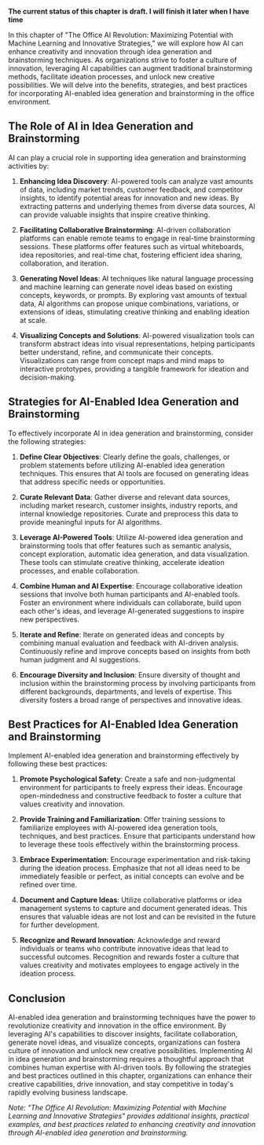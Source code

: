 **The current status of this chapter is draft. I will finish it later when I have time**

In this chapter of "The Office AI Revolution: Maximizing Potential with Machine Learning and Innovative Strategies," we will explore how AI can enhance creativity and innovation through idea generation and brainstorming techniques. As organizations strive to foster a culture of innovation, leveraging AI capabilities can augment traditional brainstorming methods, facilitate ideation processes, and unlock new creative possibilities. We will delve into the benefits, strategies, and best practices for incorporating AI-enabled idea generation and brainstorming in the office environment.

The Role of AI in Idea Generation and Brainstorming
---------------------------------------------------

AI can play a crucial role in supporting idea generation and brainstorming activities by:

1. **Enhancing Idea Discovery**: AI-powered tools can analyze vast amounts of data, including market trends, customer feedback, and competitor insights, to identify potential areas for innovation and new ideas. By extracting patterns and underlying themes from diverse data sources, AI can provide valuable insights that inspire creative thinking.

2. **Facilitating Collaborative Brainstorming**: AI-driven collaboration platforms can enable remote teams to engage in real-time brainstorming sessions. These platforms offer features such as virtual whiteboards, idea repositories, and real-time chat, fostering efficient idea sharing, collaboration, and iteration.

3. **Generating Novel Ideas**: AI techniques like natural language processing and machine learning can generate novel ideas based on existing concepts, keywords, or prompts. By exploring vast amounts of textual data, AI algorithms can propose unique combinations, variations, or extensions of ideas, stimulating creative thinking and enabling ideation at scale.

4. **Visualizing Concepts and Solutions**: AI-powered visualization tools can transform abstract ideas into visual representations, helping participants better understand, refine, and communicate their concepts. Visualizations can range from concept maps and mind maps to interactive prototypes, providing a tangible framework for ideation and decision-making.

Strategies for AI-Enabled Idea Generation and Brainstorming
-----------------------------------------------------------

To effectively incorporate AI in idea generation and brainstorming, consider the following strategies:

1. **Define Clear Objectives**: Clearly define the goals, challenges, or problem statements before utilizing AI-enabled idea generation techniques. This ensures that AI tools are focused on generating ideas that address specific needs or opportunities.

2. **Curate Relevant Data**: Gather diverse and relevant data sources, including market research, customer insights, industry reports, and internal knowledge repositories. Curate and preprocess this data to provide meaningful inputs for AI algorithms.

3. **Leverage AI-Powered Tools**: Utilize AI-powered idea generation and brainstorming tools that offer features such as semantic analysis, concept exploration, automatic idea generation, and data visualization. These tools can stimulate creative thinking, accelerate ideation processes, and enable collaboration.

4. **Combine Human and AI Expertise**: Encourage collaborative ideation sessions that involve both human participants and AI-enabled tools. Foster an environment where individuals can collaborate, build upon each other's ideas, and leverage AI-generated suggestions to inspire new perspectives.

5. **Iterate and Refine**: Iterate on generated ideas and concepts by combining manual evaluation and feedback with AI-driven analysis. Continuously refine and improve concepts based on insights from both human judgment and AI suggestions.

6. **Encourage Diversity and Inclusion**: Ensure diversity of thought and inclusion within the brainstorming process by involving participants from different backgrounds, departments, and levels of expertise. This diversity fosters a broad range of perspectives and innovative ideas.

Best Practices for AI-Enabled Idea Generation and Brainstorming
---------------------------------------------------------------

Implement AI-enabled idea generation and brainstorming effectively by following these best practices:

1. **Promote Psychological Safety**: Create a safe and non-judgmental environment for participants to freely express their ideas. Encourage open-mindedness and constructive feedback to foster a culture that values creativity and innovation.

2. **Provide Training and Familiarization**: Offer training sessions to familiarize employees with AI-powered idea generation tools, techniques, and best practices. Ensure that participants understand how to leverage these tools effectively within the brainstorming process.

3. **Embrace Experimentation**: Encourage experimentation and risk-taking during the ideation process. Emphasize that not all ideas need to be immediately feasible or perfect, as initial concepts can evolve and be refined over time.

4. **Document and Capture Ideas**: Utilize collaborative platforms or idea management systems to capture and document generated ideas. This ensures that valuable ideas are not lost and can be revisited in the future for further development.

5. **Recognize and Reward Innovation**: Acknowledge and reward individuals or teams who contribute innovative ideas that lead to successful outcomes. Recognition and rewards foster a culture that values creativity and motivates employees to engage actively in the ideation process.

Conclusion
----------

AI-enabled idea generation and brainstorming techniques have the power to revolutionize creativity and innovation in the office environment. By leveraging AI's capabilities to discover insights, facilitate collaboration, generate novel ideas, and visualize concepts, organizations can fostera culture of innovation and unlock new creative possibilities. Implementing AI in idea generation and brainstorming requires a thoughtful approach that combines human expertise with AI-driven tools. By following the strategies and best practices outlined in this chapter, organizations can enhance their creative capabilities, drive innovation, and stay competitive in today's rapidly evolving business landscape.

*Note: "The Office AI Revolution: Maximizing Potential with Machine Learning and Innovative Strategies" provides additional insights, practical examples, and best practices related to enhancing creativity and innovation through AI-enabled idea generation and brainstorming.*
